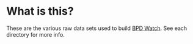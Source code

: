 # What is this?
These are the various raw data sets used to build [BPD Watch](https://bpdwatch.com). See each directory for more info.

